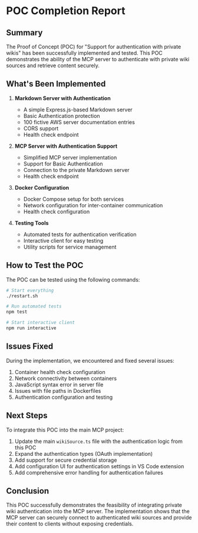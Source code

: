 # POC Completion Report

## Summary

The Proof of Concept (POC) for "Support for authentication with private wikis" has been successfully implemented and tested. This POC demonstrates the ability of the MCP server to authenticate with private wiki sources and retrieve content securely.

## What's Been Implemented

1. **Markdown Server with Authentication**
   - A simple Express.js-based Markdown server
   - Basic Authentication protection
   - 100 fictive AWS server documentation entries
   - CORS support
   - Health check endpoint

2. **MCP Server with Authentication Support**
   - Simplified MCP server implementation
   - Support for Basic Authentication
   - Connection to the private Markdown server
   - Health check endpoint

3. **Docker Configuration**
   - Docker Compose setup for both services
   - Network configuration for inter-container communication
   - Health check configuration

4. **Testing Tools**
   - Automated tests for authentication verification
   - Interactive client for easy testing
   - Utility scripts for service management

## How to Test the POC

The POC can be tested using the following commands:

```bash
# Start everything
./restart.sh

# Run automated tests
npm test

# Start interactive client
npm run interactive
```

## Issues Fixed

During the implementation, we encountered and fixed several issues:

1. Container health check configuration
2. Network connectivity between containers
3. JavaScript syntax error in server file
4. Issues with file paths in Dockerfiles
5. Authentication configuration and testing

## Next Steps

To integrate this POC into the main MCP project:

1. Update the main `wikiSource.ts` file with the authentication logic from this POC
2. Expand the authentication types (OAuth implementation)
3. Add support for secure credential storage
4. Add configuration UI for authentication settings in VS Code extension
5. Add comprehensive error handling for authentication failures

## Conclusion

This POC successfully demonstrates the feasibility of integrating private wiki authentication into the MCP server. The implementation shows that the MCP server can securely connect to authenticated wiki sources and provide their content to clients without exposing credentials.
